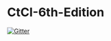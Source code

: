 # CtCI-6th-Edition

[![Gitter](https://badges.gitter.im/Join%20Chat.svg)](https://gitter.im/gaylemcd/CtCI-6th-Edition?utm_source=badge&utm_medium=badge&utm_campaign=pr-badge&utm_content=badge)